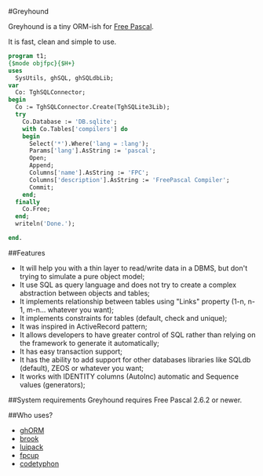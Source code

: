 #Greyhound

Greyhound is a tiny ORM-ish for [Free Pascal](http://freepascal.org/).

It is fast, clean and simple to use.

``` pascal
program t1;
{$mode objfpc}{$H+}
uses
  SysUtils, ghSQL, ghSQLdbLib;
var
  Co: TghSQLConnector;
begin
  Co := TghSQLConnector.Create(TghSQLite3Lib);
  try
    Co.Database := 'DB.sqlite';
    with Co.Tables['compilers'] do
	begin
      Select('*').Where('lang = :lang');
	  Params['lang'].AsString := 'pascal';
	  Open;
      Append;
      Columns['name'].AsString := 'FPC';
      Columns['description'].AsString := 'FreePascal Compiler';
      Commit;
	end;
  finally
    Co.Free;
  end;
  writeln('Done.');

end.
```

##Features
* It will help you with a thin layer to read/write data in a DBMS, but don't trying to simulate a pure object model;
* It use SQL as query language and does not try to create a complex abstraction between objects and tables;
* It implements relationship between tables using "Links" property (1-n, n-1, m-n... whatever you want);
* It implements constraints for tables (default, check and unique);
* It was inspired in ActiveRecord pattern;
* It allows developers to have greater control of SQL rather than relying on the framework to generate it automatically;
* It has easy transaction support;
* It has the ability to add support for other databases libraries like SQLdb (default), ZEOS or whatever you want;
* It works with IDENTITY columns (AutoInc) automatic and Sequence values (generators);


##System requirements
Greyhound requires Free Pascal 2.6.2 or newer.


##Who uses?
* [ghORM](https://github.com/leledumbo/ghorm)
* [brook](http://brookframework.org)
* [luipack](http://code.google.com/p/luipack/)
* [fpcup](https://bitbucket.org/reiniero/fpcup/)
* [codetyphon](http://www.pilotlogic.com/)
